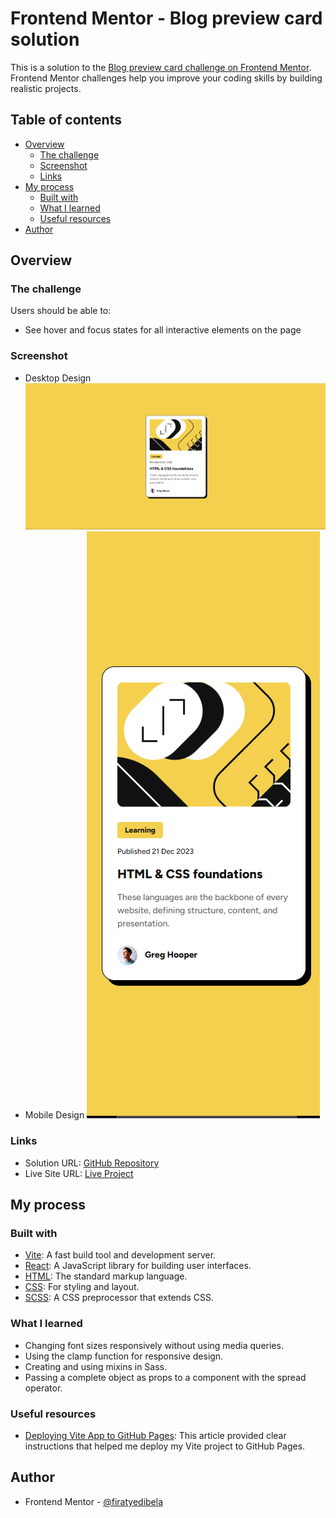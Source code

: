 # Frontend Mentor - Blog preview card solution

This is a solution to the [Blog preview card challenge on Frontend Mentor](https://www.frontendmentor.io/challenges/blog-preview-card-ckPaj01IcS). Frontend Mentor challenges help you improve your coding skills by building realistic projects.

## Table of contents

- [Overview](#overview)
  - [The challenge](#the-challenge)
  - [Screenshot](#screenshot)
  - [Links](#links)
- [My process](#my-process)
  - [Built with](#built-with)
  - [What I learned](#what-i-learned)
  - [Useful resources](#useful-resources)
- [Author](#author)

## Overview

### The challenge

Users should be able to:

- See hover and focus states for all interactive elements on the page

### Screenshot

- Desktop Design
  ![Desktop Design](public/screenshots/desktop.png)
- Mobile Design
  ![Mobile Design](public/screenshots/mobile.png)

### Links

- Solution URL: [GitHub Repository](https://github.com/firatyedibela/blog-preview-card)
- Live Site URL: [Live Project](https://firatyedibela.github.io/blog-preview-card/)

## My process

### Built with

- [Vite](https://vitejs.dev): A fast build tool and development server.
- [React](https://reactjs.org): A JavaScript library for building user interfaces.
- [HTML](https://developer.mozilla.org/en-US/docs/Web/HTML): The standard markup language.
- [CSS](https://developer.mozilla.org/en-US/docs/Web/CSS): For styling and layout.
- [SCSS](https://sass-lang.com): A CSS preprocessor that extends CSS.

### What I learned

- Changing font sizes responsively without using media queries.
- Using the clamp function for responsive design.
- Creating and using mixins in Sass.
- Passing a complete object as props to a component with the spread operator.

### Useful resources

- [Deploying Vite App to GitHub Pages](https://medium.com/@aishwaryaparab1/deploying-vite-deploying-vite-app-to-github-pages-166fff40ffd3): This article provided clear instructions that helped me deploy my Vite project to GitHub Pages.

## Author

- Frontend Mentor - [@firatyedibela](https://www.frontendmentor.io/profile/firatyedibela)
